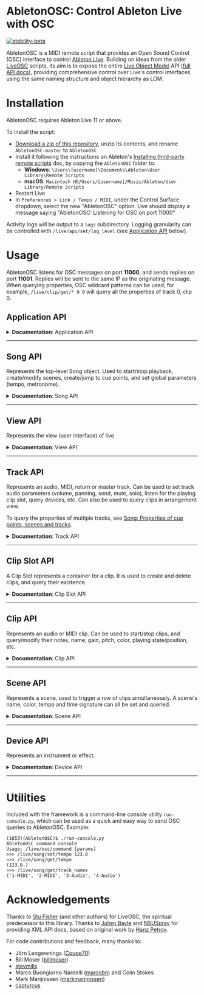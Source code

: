 # AbletonOSC: Control Ableton Live with OSC

[![stability-beta](https://img.shields.io/badge/stability-beta-33bbff.svg)](https://github.com/mkenney/software-guides/blob/master/STABILITY-BADGES.md#beta)

AbletonOSC is a MIDI remote script that provides an Open Sound Control (OSC) interface to
control [Ableton Live](https://www.ableton.com/en/live/). Building on ideas from the
older [LiveOSC](https://github.com/hanshuebner/LiveOSC) scripts, its aim is to expose the
entire [Live Object Model](https://docs.cycling74.com/max8/vignettes/live_object_model) API
([full API docs](https://structure-void.com/PythonLiveAPI_documentation/Live11.0.xml)), providing comprehensive control
over Live's control interfaces using the same naming structure and object hierarchy as LOM.

# Installation

AbletonOSC requires Ableton Live 11 or above.

To install the script:

- [Download a zip of this repository](https://github.com/ideoforms/AbletonOSC/archive/refs/heads/master.zip), unzip its contents, and rename `AbletonOSC-master` to `AbletonOSC`
- Install it following the instructions on
  Ableton's [Installing third-party remote scripts](https://help.ableton.com/hc/en-us/articles/209072009-Installing-third-party-remote-scripts)
  doc, by copying the `AbletonOSC` folder to:
    - **Windows**: `\Users\[username]\Documents\Ableton\User Library\Remote Scripts`
    - **macOS**: `Macintosh HD/Users/[username]/Music/Ableton/User Library/Remote Scripts`
- Restart Live
- In `Preferences > Link / Tempo / MIDI`, under the Control Surface dropdown, select the new "AbletonOSC" option. Live should display a message
  saying "AbletonOSC: Listening for OSC on port 11000"

Activity logs will be output to a `logs` subdirectory. Logging granularity can be controlled with `/live/api/set/log_level` (see [Application API](#application-api) below). 

# Usage

AbletonOSC listens for OSC messages on port **11000**, and sends replies on port **11001**. Replies will be sent to the
same IP as the originating message. When querying properties, OSC wildcard patterns can be used; for example, `/live/clip/get/* 0 0` will query all the properties of track 0, clip 0.

## Application API

<details>
<summary><b>Documentation</b>: Application API</summary>

| Address                       | Query params | Response params              | Description                                                                              |
|:------------------------------|:-------------|:-----------------------------|:-----------------------------------------------------------------------------------------|
| /live/test                    |              | 'ok'                         | Display a confirmation message in Live, and sends an OSC reply to /live/test             |
| /live/application/get/version |              | major_version, minor_version | Query Live's version                                                                     |
| /live/api/reload              |              |                              | Initiates a live reload of the AbletonOSC server code. Used in development only.         |
| /live/api/get/log_level       |              | log_level                    | Returns the current log level. Default is `info`.                                        |
| /live/api/set/log_level       | log_level    |                              | Set the log level, which can be one of: `debug`, `info`, `warning`, `error`, `critical`. |

### Application status messages

These messages are sent to the client automatically when the application state changes.

| Address       | Response params | Description                                                                                        |
|:--------------|:----------------|:---------------------------------------------------------------------------------------------------|
| /live/startup |                 | Sent to the client application when AbletonOSC is started                                          |
| /live/error   | error_msg       | Sent to the client application when an error occurs. For more diagnostics, see logs/abletonosc.log |

</details>

---

## Song API

Represents the top-level Song object. Used to start/stop playback, create/modify scenes, create/jump to cue points, and set global parameters (tempo, metronome).

<details>
<summary><b>Documentation</b>: Song API</summary>

### Song methods

| Address                           | Query params | Response params | Description                                                                              |
|:----------------------------------|:-------------|:----------------|:-----------------------------------------------------------------------------------------|
| /live/song/capture_midi           |              |                 | Capture midi                                                                             |
| /live/song/continue_playing       |              |                 | Resume session playback                                                                  |
| /live/song/create_audio_track     | index        |                 | Create a new audio track at the specified index (-1 = end of list)                       |
| /live/song/create_midi_track      | index        |                 | Create a new MIDI track at the specified index (-1 = end of list)                        |
| /live/song/create_return_track    |              |                 | Create a new return track                                                                |
| /live/song/create_scene           | index        |                 | Create a new scene at the specified index (-1 = end of list)                             |
| /live/song/cue_point/jump         | cue_point    |                 | Jump to a specific cue point, by name or numeric index (based on the list of cue points) |
| /live/song/delete_scene           | scene_index  |                 | Delete a scene                                                                           |
| /live/song/delete_return_track    | track_index  |                 | Delete a return track                                                                    |
| /live/song/delete_track           | track_index  |                 | Delete a track                                                                           |
| /live/song/duplicate_scene        | scene_index  |                 | Duplicate a scene                                                                        |
| /live/song/duplicate_track        | track_index  |                 | Duplicate a track                                                                        |
| /live/song/jump_by                | time         |                 | Jump song position by the specified time, in beats                                       |
| /live/song/jump_to_next_cue       |              |                 | Jump to the next cue marker                                                              |
| /live/song/jump_to_prev_cue       |              |                 | Jump to the previous cue marker                                                          |
| /live/song/play_selection         |              |                 | Start session playback and play the current selction                                     |
| /live/song/redo                   |              |                 | Redo the last undone operation                                                           |
| /live/song/start_playing          |              |                 | Start session playback                                                                   |
| /live/song/stop_playing           |              |                 | Stop session playback                                                                    |
| /live/song/stop_all_clips         |              |                 | Stop all clips from playing                                                              |
| /live/song/tap_tempo              |              |                 | Mimics a tap of the "Tap Tempo" button                                                   |
| /live/song/trigger_session_record |              |                 | Triggers record in session mode                                                          |
| /live/song/undo                   |              |                 | Undo the last operation                                                                  |

### Song properties

 - Changes to any Track property can be listened for by calling `/live/song/start_listen/<property>`
 - Responses will be sent to `/live/song/get/<property>`, with parameters `<property_value>`
 - For further information on these properties and their parameters, see documentation
for [Live Object Model - Song](https://docs.cycling74.com/max8/vignettes/live_object_model#Song).
 
#### Getters

| Address                                    | Query params | Response params             | Description                                       |
|:-------------------------------------------|:-------------|:----------------------------|:--------------------------------------------------|
| /live/song/get/arrangement_overdub         |              | arrangement_overdub         | Query whether arrangement overdub is on           |
| /live/song/get/back_to_arranger            |              | back_to_arranger            | Query whether "back to arranger" is lit           |
| /live/song/get/can_redo                    |              | can_redo                    | Query whether redo is available                   |
| /live/song/get/can_undo                    |              | can_undo                    | Query whether undo is available                   |
| /live/song/get/clip_trigger_quantization   |              | clip_trigger_quantization   | Query the current clip trigger quantization level |
| /live/song/get/current_song_time           |              | current_song_time           | Query the current song time, in beats             |
| /live/song/get/groove_amount               |              | groove_amount               | Query the current groove amount                   |
| /live/song/get/is_playing                  |              | is_playing                  | Query whether the song is currently playing       |
| /live/song/get/loop                        |              | loop                        | Query whether the song is currently looping       |
| /live/song/get/loop_length                 |              | loop_length                 | Query the current loop length                     |
| /live/song/get/loop_start                  |              | loop_start                  | Query the current loop start point                |
| /live/song/get/metronome                   |              | metronome_on                | Query metronome on/off                            |
| /live/song/get/midi_recording_quantization |              | midi_recording_quantization | Query the current MIDI recording quantization     |
| /live/song/get/nudge_down                  |              | nudge_down                  | Query nudge down                                  |
| /live/song/get/nudge_up                    |              | nudge_up                    | Query nudge up                                    |
| /live/song/get/punch_in                    |              | punch_in                    | Query punch in                                    |
| /live/song/get/punch_out                   |              | punch_out                   | Query punch out                                   |
| /live/song/get/record_mode                 |              | record_mode                 | Query the current record mode                     |
| /live/song/get/session_record              |              | session_record              | Query whether session record is enabled           |
| /live/song/get/session_record_status       |              | session_record_status       | Query the current session record status           |
| /live/song/get/signature_denominator       |              | denominator                 | Query the current time signature's denominator    |
| /live/song/get/signature_numerator         |              | numerator                   | Query the current time signature's numerator      |
| /live/song/get/song_length                 |              | song_length                 | Query the song arrangement length, in beats       |
| /live/song/get/tempo                       |              | tempo_bpm                   | Query the current song tempo                      |

#### Setters

| Address                                    | Query params                | Response params | Description                                             |
|:-------------------------------------------|:----------------------------|:----------------|:--------------------------------------------------------|
| /live/song/set/arrangement_overdub         | arrangement_overdub         |                 | Set arrangement overdub (1=on, 0=off)                   |
| /live/song/set/back_to_arranger            | back_to_arranger            |                 | Set whether "back to arranger" is lit (1=on, 0=off)     |
| /live/song/set/clip_trigger_quantization   | clip_trigger_quantization   |                 | Set the current clip trigger quantization level         |
| /live/song/set/current_song_time           | current_song_time           |                 | Set the current song time, in beats                     |
| /live/song/set/groove_amount               | groove_amount               |                 | Set the current groove amount                           |
| /live/song/set/loop                        | loop                        |                 | Set whether the song is currently looping (1=on, 0=off) |
| /live/song/set/loop_length                 | loop_length                 |                 | Set the current loop length                             |
| /live/song/set/loop_start                  | loop_start                  |                 | Set the current loop start point                        |
| /live/song/set/metronome                   | metronome_on                |                 | Set metronome (1=on, 0=off)                             |
| /live/song/set/midi_recording_quantization | midi_recording_quantization |                 | Set the current MIDI recording quantization             |
| /live/song/set/nudge_down                  | nudge_down                  |                 | Set nudge down                                          |
| /live/song/set/nudge_up                    | nudge_up                    |                 | Set nudge up                                            |
| /live/song/set/punch_in                    | punch_in                    |                 | Set punch in                                            |
| /live/song/set/punch_out                   | punch_out                   |                 | Set punch out                                           |
| /live/song/set/record_mode                 | record_mode                 |                 | Set the current record mode                             |
| /live/song/set/session_record              | session_record              |                 | Set whether session record is enabled (1=on, 0=off)     |
| /live/song/set/signature_denominator       | signature_denominator       |                 | Set the time signature's denominator                    |
| /live/song/set/signature_numerator         | signature_numerator         |                 | Set the time signature's numerator                      |
| /live/song/set/record_mode                 | record_mode                 |                 | Set the current record mode                             |
| /live/song/set/tempo                       | tempo_bpm                   |                 | Set the current song tempo                              |

### Song: Properties of cue points, scenes and tracks

| Address                    | Query params | Response params        | Description                                                                 |
|:---------------------------|:-------------|:-----------------------|:----------------------------------------------------------------------------|
| /live/song/get/cue_points  |              | name, time, ...        | Query a list of the song's cue points                                       |
| /live/song/get/num_scenes  |              | num_scenes             | Query the number of scenes                                                  |
| /live/song/get/num_tracks  |              | num_tracks             | Query the number of tracks                                                  |
| /live/song/get/track_names |              | [index_min, index_max] | Query track names (optionally, over a given range)                          |
| /live/song/get/track_data  |              | [various]              | Query bulk properties of multiple tracks/clips. See below for further info. |


#### Querying track/clip data in bulk with /live/song/get/track_data

It is often useful to be able to query data en masse about lots of different tracks and clips -- for example, when a set is first opened, to synchronise the state of your client with the Ableton set. This can be achieved with the `/live/song/get/track_data` API, which can query user-specified properties of multiple tracks and clips.

Properties must be of the format `track.property_name`, `clip.property_name` or `clip_slot.property_name`.

For example:
```
/live/song/get/track_data 0 12 track.name clip.name clip.length
```

Queries tracks 0..11, and returns a long list of values comprising:

```
[track_0_name, clip_0_0_name,   clip_0_1_name,   ... clip_0_7_name,
               clip_1_0_length, clip_0_1_length, ... clip_0_7_length,
 track_1_name, clip_1_0_name,   clip_1_1_name,   ... clip_1_7_name, ...]
```

### Beat events

To request a status message to be sent to the client on each beat, call `/live/song/start_listen/beat`. Every beat, a reply will be sent to `/live/song/get/beat`, with an int parameter containing the current beat number. To stop listening for beat events, call `/live/song/stop_listen/beat`.

</details>

---

## View API

Represents the view (user interface) of live

<details>
<summary><b>Documentation</b>: View API</summary>

| Address                                | Query params             | Response params          | Description                                             |
|:---------------------------------------|:-------------------------|:-------------------------|:--------------------------------------------------------|
| /live/view/get/selected_scene          |                          | scene_index              | Returns the selected scene index (first scene = 0)      |
| /live/view/get/selected_track          |                          | track_index              | Returns the selected index track (first track = 0)      |
| /live/view/get/selected_clip           |                          | track_index, scene_index | Returns the track and scene index of the selected clip  |
| /live/view/get/selected_device         |                          | track_index, device_index| Get the selected device (first device = 0)              |
| /live/view/set/selected_scene          | scene_index              |                          | Set the selected scene (first scene = 0)                |
| /live/view/set/selected_track          | track_index              |                          | Set the selected track (first track = 0)                |
| /live/view/set/selected_clip           | track_index, scene_index |                          | Set the selected clip                                   |
| /live/view/set/selected_device         | track_index, device_index|                          | Set the selected device (first device = 0)              |
| /live/view/start_listen/selected_scene |                          | selected_scene           | Start listening to the selected scene (first scene = 0) |
| /live/view/start_listen/selected_track |                          | selected_track           | Start listening to selected track (first track = 0)     |
| /live/view/stop_listen/selected_scene  |                          |                          | Stop listening to the selected scene (first scene = 0)  |
| /live/view/stop_listen/selected_track  |                          |                          | Stop listening to selected track (first track = 0)      |
</details>

---

## Track API

Represents an audio, MIDI, return or master track. Can be used to set track audio parameters (volume, panning, send, mute, solo), listen for the playing clip slot, query devices, etc. Can also be used to query clips in arrangement view.

To query the properties of multiple tracks, see [Song: Properties of cue points, scenes and tracks](https://github.com/ideoforms/AbletonOSC#song-properties-of-cue-points-scenes-and-tracks).

<details>
<summary><b>Documentation</b>: Track API</summary>

### Track methods

| Address                    | Query params | Response params | Description             |
|:---------------------------|:-------------|:----------------|:------------------------|
| /live/track/stop_all_clips | track_id     |                 | Stop all clips on track |

### Track properties

 - Changes for any Track property can be listened for by calling `/live/track/start_listen/<property> <track_index>`
 - Responses will be sent to `/live/track/get/<property>`, with parameters `<track_index> <property_value>`

#### Getters

| Address                                           | Query params      | Response params            | Description                                       |
|:--------------------------------------------------|:------------------|:---------------------------|:--------------------------------------------------|
| /live/track/get/arm                               | track_id          | track_id, armed            | Query whether track is armed                      |
| /live/track/get/available_input_routing_channels  | track_id          | track_id, channel, ...     | List input channels (e.g. "1", "2", "1/2", ...)   |
| /live/track/get/available_input_routing_types     | track_id          | track_id, type, ...        | List input routes (e.g. "Ext. In", ...)           |
| /live/track/get/available_output_routing_channels | track_id          | track_id, channel, ...     | List output channels (e.g. "1", "2", "1/2", ...)  |
| /live/track/get/available_output_routing_types    | track_id          | track_id, type, ...        | List output routes (e.g. "Ext. Out", ...)         |
| /live/track/get/can_be_armed                      | track_id          | track_id, can_be_armed     | Query whether track can be armed                  |
| /live/track/get/color                             | track_id          | track_id, color            | Query track color                                 |
| /live/track/get/color_index                       | track_id          | track_id, color_index      | Query track color index                           |
| /live/track/get/current_monitoring_state          | track_id          | track_id, state            | Query current monitoring state (1=on, 0=off)      |
| /live/track/get/fired_slot_index                  | track_id          | track_id, index            | Query currently-fired slot                        |
| /live/track/get/fold_state                        | track_id          | track_id, fold_state       | Query folded state (for groups)                   |
| /live/track/get/has_audio_input                   | track_id          | track_id, has_audio_input  | Query has_audio_input                             |
| /live/track/get/has_audio_output                  | track_id          | track_id, has_audio_output | Query has_audio_output                            |
| /live/track/get/has_midi_input                    | track_id          | track_id, has_midi_input   | Query has_midi_input                              |
| /live/track/get/has_midi_output                   | track_id          | track_id, has_midi_output  | Query has_midi_output                             |
| /live/track/get/input_routing_channel             | track_id          | track_id, channel          | Query current input routing channel               |
| /live/track/get/input_routing_type                | track_id          | track_id, type             | Query current input routing type                  |
| /live/track/get/output_routing_channel            | track_id          | track_id, channel          | Query current output routing channel              |
| /live/track/get/output_meter_left                 | track_id          | track_id, level            | Query current output level, left channel          |
| /live/track/get/output_meter_level                | track_id          | track_id, level            | Query current output level, both channels         |
| /live/track/get/output_meter_right                | track_id          | track_id, level            | Query current output level, right channel         |
| /live/track/get/output_routing_type               | track_id          | track_id, type             | Query current output routing type                 |
| /live/track/get/is_foldable                       | track_id          | track_id, is_foldable      | Query whether track is foldable, i.e. is a group  |
| /live/track/get/is_grouped                        | track_id          | track_id, is_grouped       | Query whether track is in a group                 |
| /live/track/get/is_visible                        | track_id          | track_id, is_visible       | Query whether track is visible (1=on, 0=off)      |
| /live/track/get/mute                              | track_id          | track_id, mute             | Query track mute (1=on, 0=off)                    |
| /live/track/get/name                              | track_id          | track_id, name             | Query track name                                  |
| /live/track/get/panning                           | track_id          | track_id, panning          | Query track panning                               |
| /live/track/get/playing_slot_index                | track_id          | track_id, index            | Query currently-playing slot                      |
| /live/track/get/send                              | track_id, send_id | track_id, send_id, value   | Query track send                                  |
| /live/track/get/solo                              | track_id          | track_id, solo             | Query track solo on/off                           |
| /live/track/get/volume                            | track_id          | track_id, volume           | Query track volume                                |

#### Setters

| Address                                  | Query params             | Response params | Description                       |
|:-----------------------------------------|:-------------------------|:----------------|:----------------------------------|
| /live/track/set/arm                      | track_id, armed          |                 | Set track arm state (1=on, 0=off) |
| /live/track/set/color                    | track_id, color          |                 | Set track color                   |
| /live/track/set/color_index              | track_id, color_index    |                 | Set track color index             |
| /live/track/set/current_monitoring_state | track_id, state          |                 | Set monitoring on/off             |
| /live/track/set/fold_state               | track_id, fold_state     |                 | Set group folded (1=on, 0=off)    |
| /live/track/set/input_routing_channel    | track_id, channel        |                 | Set input routing channel         |
| /live/track/set/input_routing_type       | track_id, type           |                 | Set input routing type            |
| /live/track/set/mute                     | track_id, mute           |                 | Set track mute (1=on, 0=off)      |
| /live/track/set/name                     | track_id, name           |                 | Set track name                    |
| /live/track/set/output_routing_channel   | track_id, channel        |                 | Set output routing channel        |
| /live/track/set/output_routing_type      | track_id, type           |                 | Set output routing type           |
| /live/track/set/panning                  | track_id, panning        |                 | Set track panning                 |
| /live/track/set/send                     | track_id, send_id, value |                 | Set track send                    |
| /live/track/set/solo                     | track_id, solo           |                 | Set track solo (1=on, 0=off)      |
| /live/track/set/volume                   | track_id, volume         |                 | Set track volume                  |

### Track: Properties of multiple clips

| Address                                      | Query params | Response params             | Description                                      |
|:---------------------------------------------|:-------------|:----------------------------|:-------------------------------------------------|
| /live/track/get/clips/name                   | track_id     | track_id, [name, ....]      | Query all clip names on track                    |
| /live/track/get/clips/length                 | track_id     | track_id, [length, ...]     | Query all clip lengths on track                  |
| /live/track/get/clips/color                  | track_id     | track_id, [color, ...]      | Query all clip colors on track                   |
| /live/track/get/arrangement_clips/name       | track_id     | track_id, [name, ....]      | Query all arrangement view clip names on track   |
| /live/track/get/arrangement_clips/length     | track_id     | track_id, [length, ...]     | Query all arrangement view clip lengths on track |
| /live/track/get/arrangement_clips/start_time | track_id     | track_id, [start_time, ...] | Query all arrangement view clip times on track   |

### Track: Properties of devices
| Address                            | Query params | Response params        | Description                              |
|:-----------------------------------|:-------------|:-----------------------|:-----------------------------------------|
| /live/track/get/num_devices        | track_id     | track_id, num_devices  | Query the number of devices on the track |
| /live/track/get/devices/name       | track_id     | track_id, [name, ...]  | Query all device names on track          |
| /live/track/get/devices/type       | track_id     | track_id, [type, ...]  | Query all devices types on track         |
| /live/track/get/devices/class_name | track_id     | track_id, [class, ...] | Query all device class names on track    |

See [Device API](#device-api) for details on Device type/class_names.
 
</details>

---

## Clip Slot API

A Clip Slot represents a container for a clip. It is used to create and delete clips, and query their existence.

<details>
<summary><b>Documentation</b>: Clip Slot API</summary>

| Address                             | Query params                                                   | Response params                          | Description                                     |
|:------------------------------------|:---------------------------------------------------------------|:-----------------------------------------|:------------------------------------------------|
| /live/clip_slot/fire                | track_index, clip_index                                        |                                          | Fire play/pause of the specified clip slot      |
| /live/clip_slot/create_clip         | track_index, clip_index, length                                |                                          | Create a clip in the slot                       |
| /live/clip_slot/delete_clip         | track_index, clip_index                                        |                                          | Delete the clip in the slot                     |
| /live/clip_slot/get/has_clip        | track_index, clip_index                                        | track_index, clip_index, has_clip        | Query whether the slot has a clip               |
| /live/clip_slot/get/has_stop_button | track_index, clip_index                                        | track_index, clip_index, has_stop_button | Query whether the slot has a stop button        |
| /live/clip_slot/set/has_stop_button | track_index, clip_index, has_stop_button                       |                                          | Add or remove stop button (1=on, 0=off)         |
| /live/clip_slot/duplicate_clip_to   | track_index, clip_index, target_track_index, target_clip_index |                                          | Duplicate the clip to an empty target clip slot |

</details>

---

## Clip API

Represents an audio or MIDI clip. Can be used to start/stop clips, and query/modify their notes, name, gain, pitch, color, playing state/position, etc.

<details>
<summary><b>Documentation</b>: Clip API</summary>

| Address                                  | Query params                                                        | Response params                                                                        | Description                                                                                                                                              |
|:-----------------------------------------|:--------------------------------------------------------------------|:---------------------------------------------------------------------------------------|:---------------------------------------------------------------------------------------------------------------------------------------------------------|
| /live/clip/fire                          | track_id, clip_id                                                   |                                                                                        | Start clip playback                                                                                                                                      |
| /live/clip/stop                          | track_id, clip_id                                                   |                                                                                        | Stop clip playback                                                                                                                                       |
| /live/clip/duplicate_loop                | track_id, clip_id                                                   |                                                                                        | Duplicates clip loop                                                                                                                                     |
| /live/clip/get/notes                     | track_id, clip_id, [start_pitch, pitch_span, start_time, time_span] | track_id, clip_id, pitch, start_time, duration, velocity, mute, [pitch, start_time...] | Query the notes in a given clip, optionally including a start time/pitch and time/pitch span.                                                            |
| /live/clip/add/notes                     | track_id, clip_id, pitch, start_time, duration, velocity, mute, ... |                                                                                        | Add new MIDI notes to a clip. pitch is MIDI note index, start_time and duration are beats in floats, velocity is MIDI velocity index, mute is true/false |
| /live/clip/remove/notes                  | [start_pitch, pitch_span, start_time, time_span]                    |                                                                                        | Remove notes from a clip in a range of pitches and times. If no ranges specified, all notes are removed. Note that ordering has changed as of 2023-11.   |
| /live/clip/get/color                     | track_id, clip_id                                                   | track_id, clip_id, color                                                               | Get clip color                                                                                                                                           |
| /live/clip/set/color                     | track_id, clip_id, color                                            |                                                                                        | Set clip color                                                                                                                                           |
| /live/clip/get/name                      | track_id, clip_id                                                   | track_id, clip_id, name                                                                | Get clip name                                                                                                                                            |
| /live/clip/set/name                      | track_id, clip_id, name                                             |                                                                                        | Set clip name                                                                                                                                            |
| /live/clip/get/gain                      | track_id, clip_id                                                   | track_id, clip_id, gain                                                                | Get clip gain                                                                                                                                            |
| /live/clip/set/gain                      | track_id, clip_id, gain                                             |                                                                                        | Set clip gain                                                                                                                                            |
| /live/clip/get/length                    | track_id, clip_id                                                   | track_id, clip_id, length                                                              | Get clip length                                                                                                                                          |
| /live/clip/get/pitch_coarse              | track_id, clip_id                                                   | track_id, clip_id, semitones                                                           | Get clip coarse re-pitch                                                                                                                                 |
| /live/clip/set/pitch_coarse              | track_id, clip_id, semitones                                        |                                                                                        | Set clip coarse re-pitch                                                                                                                                 |
| /live/clip/get/pitch_fine                | track_id, clip_id                                                   | track_id, clip_id, cents                                                               | Get clip fine re-pitch                                                                                                                                   |
| /live/clip/set/pitch_fine                | track_id, clip_id, cents                                            |                                                                                        | Set clip fine re-pitch                                                                                                                                   |
| /live/clip/get/file_path                 | track_id, clip_id                                                   | track_id, clip_id, file_path                                                           | Get clip file path                                                                                                                                       |
| /live/clip/get/is_audio_clip             | track_id, clip_id                                                   | track_id, clip_id, is_audio_clip                                                       | Query whether clip is audio                                                                                                                              |
| /live/clip/get/is_midi_clip              | track_id, clip_id                                                   | track_id, clip_id, is_midi_clip                                                        | Query whether clip is MIDI                                                                                                                               |
| /live/clip/get/is_playing                | track_id, clip_id                                                   | track_id, clip_id, is_playing                                                          | Query whether clip is playing                                                                                                                            |
| /live/clip/get/is_recording              | track_id, clip_id                                                   | track_id, clip_id, is_recording                                                        | Query whether clip is recording                                                                                                                          |
| /live/clip/get/playing_position          | track_id, clip_id                                                   | track_id, clip_id, playing_position                                                    | Get clip's playing position                                                                                                                              |
| /live/clip/start_listen/playing_position | track_id, clip_id                                                   |                                                                                        | Start listening for clip's playing position. Replies are sent to /live/clip/get/playing_position, with args: track_id, clip_id, playing_position         |
| /live/clip/stop_listen/playing_position  | track_id, clip_id                                                   |                                                                                        | Stop listening for clip's playing position.                                                                                                              |
| /live/clip/get/loop_start                | track_id, clip_id                                                   | track_id, clip_id, loop_start                                                          | Get clip's loop start                                                                                                                                    |
| /live/clip/set/loop_start                | track_id, clip_id, loop_start                                       |                                                                                        | Set clip's loop start                                                                                                                                    |
| /live/clip/get/loop_end                  | track_id, clip_id                                                   | track_id, clip_id, loop_end                                                            | Get clip's loop end                                                                                                                                      |
| /live/clip/set/loop_end                  | track_id, clip_id, loop_end                                         |                                                                                        | Set clip's loop end                                                                                                                                      |
| /live/clip/get/warping                   | track_id, clip_id                                                   | track_id, clip_id, warping                                                             | Get clip's warp mode                                                                                                                                     |
| /live/clip/set/warping                   | track_id, clip_id, warping                                          |                                                                                        | Set clip's warp mode                                                                                                                                     |
| /live/clip/get/start_marker              | track_id, clip_id                                                   | track_id, clip_id, start_marker                                                        | Get clip's start marker                                                                                                                                  |
| /live/clip/set/start_marker              | track_id, clip_id, start_marker                                     |                                                                                        | Set clip's start marker, expressed in floating-point beats                                                                                               |
| /live/clip/get/end_marker                | track_id, clip_id                                                   | track_id, clip_id, end_marker                                                          | Get clip's end marker                                                                                                                                    |
| /live/clip/set/end_marker                | track_id, clip_id, end_marker                                       |                                                                                        | Set clip's end marker, expressed in floating-point beats                                                                                                 |

</details>

---

## Scene API

Represents a scene, used to trigger a row of clips simultaneously. A scene's name, color, tempo and time signature can all be set and queried.

<details>
<summary><b>Documentation</b>: Scene API</summary>

### Scene methods

| Address                         | Query params | Response params | Description             |
|:--------------------------------|:-------------|:----------------|:------------------------|
| /live/scene/fire                | scene_id     |                 | Trigger the given scene |
| /live/scene/fire_as_selected    | scene_id     |                 | Trigger the scene and select the next scene |
| /live/scene/fire_selected       |              |                 | Trigger the selected scene and select the next scene |

### Scene properties

 - Changes for any Scene property can be listened for by calling `/live/scene/start_listen/<property> <scene_index>`
 - Responses will be sent to `/live/scene/get/<property>`, with parameters `<scene_index> <property_value>`

#### Getters

| Address                      | Query params      | Response params            | Description                                       |
|:-----------------------------|:------------------|:---------------------------|:--------------------------------------------------|
| /live/scene/get/color        | scene_id          | scene_id, color            | Query scene color                      |
| /live/scene/get/color_index  | scene_id          | scene_id, color_index      | Query scene color index                |
| /live/scene/get/is_empty        | scene_id          | scene_id, is_empty            | Query whether scene is empty                      |
| /live/scene/get/is_triggered        | scene_id          | scene_id, is_triggered            | Query whether scene is in triggered state  |
| /live/scene/get/name         | scene_id          | scene_id, name             | Query scene name                      |
| /live/scene/get/tempo        | scene_id          | scene_id, tempo            | Query scene tempo |
| /live/scene/get/tempo_enabled       | scene_id          | scene_id, tempo_enabled            | Query whether scene tempo is enabled |
| /live/scene/get/time_signature_numerator        | scene_id          | scene_id, numerator            | Query scene time signature numerator  |
| /live/scene/get/time_signature_denominator        | scene_id          | scene_id, denominator            | Query scene time signature denominator |
| /live/scene/get/time_signature_enabled        | scene_id          | scene_id, enabled            | Query whether scene time signature is enabled |

#### Setters

| Address                                        | Query params             | Response params | Description                                  |
|:-----------------------------------------------|:-------------------------|:----------------|:---------------------------------------------|
| /live/scene/set/name                           | scene_id, name           |                 | Set scene name                               |
| /live/scene/set/color                          | scene_id, color          |                 | Set scene color                              |
| /live/scene/set/color_index                    | scene_id, color_index    |                 | Set scene color_index                        |
| /live/scene/set/tempo                          | scene_id, tempo          |                 | Set scene tempo                              |
| /live/scene/set/tempo_enabled                  | scene_id, tempo_enabled  |                 | Set whether scene tempo is enabled           |
| /live/scene/set/time_signature_numerator       | scene_id, numerator      |                 | Set scene time signature numerator           |
| /live/scene/set/time_signature_denominator     | scene_id, denominator    |                 | Set scene time signature denominator         |
| /live/scene/set/time_signature_enabled         | scene_id, enabled        |                 | Set whether scene time signature is enabled  |


</details>

---

## Device API

Represents an instrument or effect.

<details>
<summary><b>Documentation</b>: Device API</summary>

### Device properties

- Changes for any Parameter property can be listened for by calling `/live/device/start_listen/parameter/value <track_index> <device index> <parameter_index>`

| Address                                  | Query params                             | Response params                          | Description                                                                             |
|:-----------------------------------------|:-----------------------------------------|:-----------------------------------------|:----------------------------------------------------------------------------------------|
| /live/device/get/name                    | track_id, device_id                      | track_id, device_id, name                | Get device name                                                                         |
| /live/device/get/class_name              | track_id, device_id                      | track_id, device_id, class_name          | Get device class_name                                                                   |
| /live/device/get/type                    | track_id, device_id                      | track_id, device_id, type                | Get device type                                                                         |
| /live/device/get/num_parameters          | track_id, device_id                      | track_id, device_id, num_parameters      | Get the number of parameters exposed by the device                                      |
| /live/device/get/parameters/name         | track_id, device_id                      | track_id, device_id, [name, ...]         | Get the list of parameter names exposed by the device                                   |
| /live/device/get/parameters/value        | track_id, device_id                      | track_id, device_id, [value, ...]        | Get the device parameter values                                                         |
| /live/device/get/parameters/min          | track_id, device_id                      | track_id, device_id, [value, ...]        | Get the device parameter minimum values                                                 |
| /live/device/get/parameters/max          | track_id, device_id                      | track_id, device_id, [value, ...]        | Get the device parameter maximum values                                                 |
| /live/device/get/parameters/is_quantized | track_id, device_id                      | track_id, device_id, [value, ...]        | Get the list of is_quantized settings (i.e., whether the parameter must be an int/bool) |
| /live/device/set/parameters/value        | track_id, device_id, value, value ...    |                                          | Set the device parameter values                                                         |
| /live/device/get/parameter/value         | track_id, device_id, parameter_id        | track_id, device_id, parameter_id, value | Get a device parameter value                                                            |
| /live/device/get/parameter/value_string  | track_id, device_id, parameter_id        | track_id, device_id, parameter_id, value | Get the device parameter value as a readable string ex: 2500 Hz                         |
| /live/device/set/parameter/value         | track_id, device_id, parameter_id, value |                                          | Set a device parameter value                                                            |

For devices:

- `name` is the human-readable name
- `type` is 1 = audio_effect, 2 = instrument, 4 = midi_effect
- `class_name` is the Live instrument/effect name, e.g. Operator, Reverb. For external plugins and racks, can be
  AuPluginDevice, PluginDevice, InstrumentGroupDevice...

</details>

 ---

# Utilities

Included with the framework is a command-line console utility `run-console.py`, which can be used as a quick and easy way to send OSC queries to AbletonOSC. Example:

```
(1653)(AbletonOSC)$ ./run-console.py
AbletonOSC command console
Usage: /live/osc/command [params]
>>> /live/song/set/tempo 123.0
>>> /live/song/get/tempo
(123.0,)
>>> /live/song/get/track_names
('1-MIDI', '2-MIDI', '3-Audio', '4-Audio')
```

# Acknowledgements

Thanks to [Stu Fisher](https://github.com/stufisher/) (and other authors) for LiveOSC, the spiritual predecessor to this
library. Thanks to [Julien Bayle](https://structure-void.com/ableton-live-midi-remote-scripts/#liveAPI)
and [NSUSpray](https://nsuspray.github.io/Live_API_Doc/) for providing XML API docs, based on original work
by [Hanz Petrov](http://remotescripts.blogspot.com/p/support-files.html).

For code contributions and feedback, many thanks to:
- Jörn Lengwenings ([Coupe70](https://github.com/Coupe70))
- Bill Moser ([billmoser](https://github.com/billmoser))
- [stevmills](https://github.com/stevmills)
- Marco Buongiorno Nardelli ([marcobn](https://github.com/marcobn)) and Colin Stokes
- Mark Marijnissen ([markmarijnissen](https://github.com/markmarijnissen))
- [capturcus](https://github.com/capturcus)

